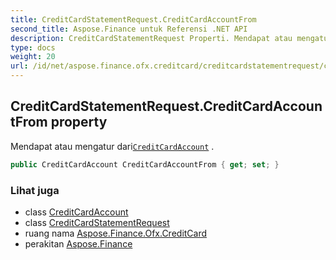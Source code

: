 ```yaml
---
title: CreditCardStatementRequest.CreditCardAccountFrom
second_title: Aspose.Finance untuk Referensi .NET API
description: CreditCardStatementRequest Properti. Mendapat atau mengatur dariCreditCardAccount .
type: docs
weight: 20
url: /id/net/aspose.finance.ofx.creditcard/creditcardstatementrequest/creditcardaccountfrom/
---
```

## CreditCardStatementRequest.CreditCardAccountFrom property

Mendapat atau mengatur dari[`CreditCardAccount`](../../../aspose.finance.ofx/creditcardaccount/) .

```csharp
public CreditCardAccount CreditCardAccountFrom { get; set; }
```

### Lihat juga

* class [CreditCardAccount](../../../aspose.finance.ofx/creditcardaccount/)
* class [CreditCardStatementRequest](../)
* ruang nama [Aspose.Finance.Ofx.CreditCard](../../creditcardstatementrequest/)
* perakitan [Aspose.Finance](../../../)


